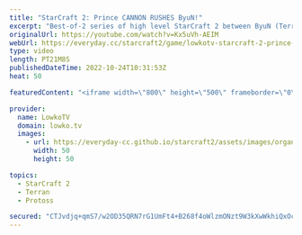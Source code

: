 ```yaml
---
title: "StarCraft 2: Prince CANNON RUSHES ByuN!"
excerpt: "Best-of-2 series of high level StarCraft 2 between ByuN (Terran) and Prince (Protoss). In this series Prince decides to Cannon Rush his Terarn opponent and play a macro strategy on the back of it.  Support my work on Patreon: https://www.patreon.com/lowkotv Become a YouTube member: https://lowko.tv/join"
originalUrl: https://youtube.com/watch?v=Kx5uVh-AEIM
webUrl: https://everyday.cc/starcraft2/game/lowkotv-starcraft-2-prince-cannon-rushes-byun/
type: video
length: PT21M8S
publishedDateTime: 2022-10-24T10:31:53Z
heat: 50

featuredContent: "<iframe width=\"800\" height=\"500\" frameborder=\"0\" src=\"https://www.youtube.com/embed/Kx5uVh-AEIM\" allow=\"accelerometer; autoplay; encrypted-media; gyroscope; picture-in-picture\" allowfullscreen></iframe>"

provider:
  name: LowkoTV
  domain: lowko.tv
  images:
    - url: https://everyday-cc.github.io/starcraft2/assets/images/organizations/lowko.tv-50x50.jpg
      width: 50
      height: 50

topics:
  - StarCraft 2
  - Terran
  - Protoss

secured: "CTJvdjq+qmS7/w2OD35QRN7rG1UmFt4+B268f4oWlzmONzt9W3kXwWkhiQxOc7vgNjs2ixujty/o/F3wuOOVw2SA6crBQjyr3tOpTG3XZOw8pGv0Dpq/hzLguKE1Tsaf7SMDwvq6EENjiUFYHilv09wLzFIQtWFkq10vSkHTFsaWtRC/5xiZjZV7jLMYksnDV9AGplh22Gm3LdG1chaftF2CTmckzCmP7XsmUdOMhOXXV+Q5eoU3vpQlQvRg1/UBrd01Gt68K/mwcZ7nLb+0cMfg+ohe7fDyekc2+xqYnZz7YyeNvAT/JsDwl/rnb2gChWAJTt4F4V1EnPHknC9cuF3kR+AKihGBsWoC1tPHg5CzhRE4RpKbkXEtgBufkYAJaon7pw/NJeU1EO1Fu95z248xLiTUAYVsBPvoNWTH3co=;dUAElNt8iWdcICZ4wnCUHA=="
---
```



